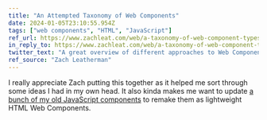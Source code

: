 ```yaml
---
title: "An Attempted Taxonomy of Web Components"
date: 2024-01-05T23:10:55.954Z
tags: ["web components", "HTML", "JavaScript"]
ref_url: https://www.zachleat.com/web/a-taxonomy-of-web-component-types/
in_reply_to: https://www.zachleat.com/web/a-taxonomy-of-web-component-types/
twitter_text: "A great overview of different approaches to Web Components, when you’d want to use them, and more."
ref_source: "Zach Leatherman"
---
```


I really appreciate Zach putting this together as it helped me sort through some ideas I had in my own head. It also kinda makes me want to update [a bunch of my old JavaScript components](https://github.com/orgs/easy-designs/repositories?q=&type=public&language=javascript&sort=) to remake them as lightweight HTML Web Components.
